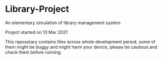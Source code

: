 # Library-Project
An elementary simulation of library management system

Project started on 13 Mar 2021

This reposotary contains files across whole development period, some of them might be buggy and might harm your device, please be cautious and check them before running.
